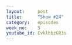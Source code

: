 ```yaml
---
layout:     post
title:      "Show #24"
category:   episodes
week_no:    5
youtube_id: EvklbbzGR3s
---
```

